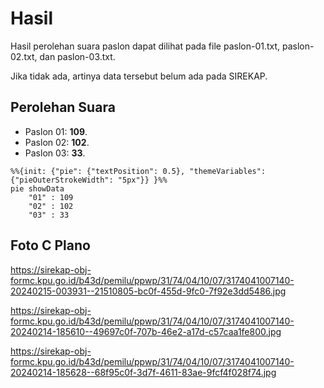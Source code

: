 # Hasil

Hasil perolehan suara paslon dapat dilihat pada file paslon-01.txt, paslon-02.txt, dan paslon-03.txt.

Jika tidak ada, artinya data tersebut belum ada pada SIREKAP.

## Perolehan Suara

 * Paslon 01: **109**.
 * Paslon 02: **102**.
 * Paslon 03: **33**.

```mermaid
%%{init: {"pie": {"textPosition": 0.5}, "themeVariables": {"pieOuterStrokeWidth": "5px"}} }%%
pie showData
    "01" : 109
    "02" : 102
    "03" : 33
```
## Foto C Plano

https://sirekap-obj-formc.kpu.go.id/b43d/pemilu/ppwp/31/74/04/10/07/3174041007140-20240215-003931--21510805-bc0f-455d-9fc0-7f92e3dd5486.jpg

https://sirekap-obj-formc.kpu.go.id/b43d/pemilu/ppwp/31/74/04/10/07/3174041007140-20240214-185610--49697c0f-707b-46e2-a17d-c57caa1fe800.jpg

https://sirekap-obj-formc.kpu.go.id/b43d/pemilu/ppwp/31/74/04/10/07/3174041007140-20240214-185628--68f95c0f-3d7f-4611-83ae-9fcf4f028f74.jpg
